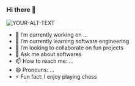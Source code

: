 ### Hi there 👋
<picture>
 <source media="(prefers-color-scheme: dark)" srcset="YOUR-DARKMODE-IMAGE">
 <source media="(prefers-color-scheme: light)" srcset="YOUR-LIGHTMODE-IMAGE">
 <img alt="YOUR-ALT-TEXT" src="YOUR-DEFAULT-IMAGE">
</picture>

- 🔭 I’m currently working on ...
- 🌱 I’m currently learning software engineering
- 👯 I’m looking to collaborate on fun projects
- 💬 Ask me about softwares
- 📫 How to reach me: ...
- 😄 Pronouns: ...
- ⚡ Fun fact: I enjoy playing chess
